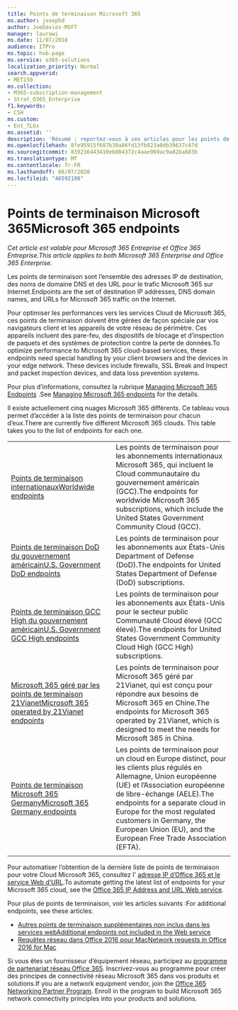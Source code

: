 ```yaml
---
title: Points de terminaison Microsoft 365
ms.author: josephd
author: JoeDavies-MSFT
manager: laurawi
ms.date: 11/07/2018
audience: ITPro
ms.topic: hub-page
ms.service: o365-solutions
localization_priority: Normal
search.appverid:
- MET150
ms.collection:
- M365-subscription-management
- Strat_O365_Enterprise
f1.keywords:
- CSH
ms.custom:
- Ent_TLGs
ms.assetid: ''
description: 'Résumé : reportez-vous à ces articles pour les points de terminaison Internet des différents nuages Microsoft 365.'
ms.openlocfilehash: 8fe95915f687b38a86fd13fb823a0db39637c47d
ms.sourcegitcommit: 839236443410eb804372c4aae969ac9a82ba683b
ms.translationtype: MT
ms.contentlocale: fr-FR
ms.lasthandoff: 08/07/2020
ms.locfileid: "46592198"
---
```

# <a name="microsoft-365-endpoints"></a><span data-ttu-id="d2607-103">Points de terminaison Microsoft 365</span><span class="sxs-lookup"><span data-stu-id="d2607-103">Microsoft 365 endpoints</span></span>

<span data-ttu-id="d2607-104">*Cet article est valable pour Microsoft 365 Entreprise et Office 365 Entreprise.*</span><span class="sxs-lookup"><span data-stu-id="d2607-104">*This article applies to both Microsoft 365 Enterprise and Office 365 Enterprise.*</span></span>

<span data-ttu-id="d2607-105">Les points de terminaison sont l’ensemble des adresses IP de destination, des noms de domaine DNS et des URL pour le trafic Microsoft 365 sur Internet.</span><span class="sxs-lookup"><span data-stu-id="d2607-105">Endpoints are the set of destination IP addresses, DNS domain names, and URLs for Microsoft 365 traffic on the Internet.</span></span> 

<span data-ttu-id="d2607-p101">Pour optimiser les performances vers les services Cloud de Microsoft 365, ces points de terminaison doivent être gérées de façon spéciale par vos navigateurs client et les appareils de votre réseau de périmètre. Ces appareils incluent des pare-feu, des dispositifs de blocage et d’inspection de paquets et des systèmes de protection contre la perte de données.</span><span class="sxs-lookup"><span data-stu-id="d2607-p101">To optimize performance to Microsoft 365 cloud-based services, these endpoints need special handling by your client browsers and the devices in your edge network. These devices include firewalls, SSL Break and Inspect and packet inspection devices, and data loss prevention systems.</span></span>

<span data-ttu-id="d2607-108">Pour plus d’informations, consultez la rubrique [Managing Microsoft 365 Endpoints](managing-office-365-endpoints.md) .</span><span class="sxs-lookup"><span data-stu-id="d2607-108">See [Managing Microsoft 365 endpoints](managing-office-365-endpoints.md) for the details.</span></span>

<span data-ttu-id="d2607-p102">Il existe actuellement cinq nuages Microsoft 365 différents. Ce tableau vous permet d’accéder à la liste des points de terminaison pour chacun d’eux.</span><span class="sxs-lookup"><span data-stu-id="d2607-p102">There are currently five different Microsoft 365 clouds. This table takes you to the list of endpoints for each one.</span></span>

|||
|:-------|:-----|
| [<span data-ttu-id="d2607-111">Points de terminaison internationaux</span><span class="sxs-lookup"><span data-stu-id="d2607-111">Worldwide endpoints</span></span>](urls-and-ip-address-ranges.md) | <span data-ttu-id="d2607-112">Les points de terminaison pour les abonnements internationaux Microsoft 365, qui incluent le Cloud communautaire du gouvernement américain (GCC).</span><span class="sxs-lookup"><span data-stu-id="d2607-112">The endpoints for worldwide Microsoft 365 subscriptions, which include the United States Government Community Cloud (GCC).</span></span> |
| [<span data-ttu-id="d2607-113">Points de terminaison DoD du gouvernement américain</span><span class="sxs-lookup"><span data-stu-id="d2607-113">U.S. Government DoD endpoints</span></span>](office-365-u-s-government-dod-endpoints.md) | <span data-ttu-id="d2607-114">Les points de terminaison pour les abonnements aux États-Unis Department of Defense (DoD).</span><span class="sxs-lookup"><span data-stu-id="d2607-114">The endpoints for United States Department of Defense (DoD) subscriptions.</span></span> |
| [<span data-ttu-id="d2607-115">Points de terminaison GCC High du gouvernement américain</span><span class="sxs-lookup"><span data-stu-id="d2607-115">U.S. Government GCC High endpoints</span></span>](office-365-u-s-government-gcc-high-endpoints.md) | <span data-ttu-id="d2607-116">Les points de terminaison pour les abonnements aux États-Unis pour le secteur public Communauté Cloud élevé (GCC élevé).</span><span class="sxs-lookup"><span data-stu-id="d2607-116">The endpoints for United States Government Community Cloud High (GCC High) subscriptions.</span></span> |
| [<span data-ttu-id="d2607-117">Microsoft 365 géré par les points de terminaison 21Vianet</span><span class="sxs-lookup"><span data-stu-id="d2607-117">Microsoft 365 operated by 21Vianet endpoints</span></span>](urls-and-ip-address-ranges-21vianet.md) | <span data-ttu-id="d2607-118">Les points de terminaison pour Microsoft 365 géré par 21Vianet, qui est conçu pour répondre aux besoins de Microsoft 365 en Chine.</span><span class="sxs-lookup"><span data-stu-id="d2607-118">The endpoints for Microsoft 365 operated by 21Vianet, which is designed to meet the needs for Microsoft 365 in China.</span></span> |
| [<span data-ttu-id="d2607-119">Points de terminaison Microsoft 365 Germany</span><span class="sxs-lookup"><span data-stu-id="d2607-119">Microsoft 365 Germany endpoints</span></span>](office-365-germany-endpoints.md) | <span data-ttu-id="d2607-120">Les points de terminaison pour un cloud en Europe distinct, pour les clients plus régulés en Allemagne, Union européenne (UE) et l’Association européenne de libre-échange (AELE).</span><span class="sxs-lookup"><span data-stu-id="d2607-120">The endpoints for a separate cloud in Europe for the most regulated customers in Germany, the European Union (EU), and the European Free Trade Association (EFTA).</span></span> |
|||

<span data-ttu-id="d2607-121">Pour automatiser l’obtention de la dernière liste de points de terminaison pour votre Cloud Microsoft 365, consultez l' [adresse IP d’Office 365 et le service Web d’URL](office-365-ip-web-service.md).</span><span class="sxs-lookup"><span data-stu-id="d2607-121">To automate getting the latest list of endpoints for your Microsoft 365 cloud, see the [Office 365 IP Address and URL Web service](office-365-ip-web-service.md).</span></span>

<span data-ttu-id="d2607-122">Pour plus de points de terminaison, voir les articles suivants :</span><span class="sxs-lookup"><span data-stu-id="d2607-122">For additional endpoints, see these articles:</span></span>

- [<span data-ttu-id="d2607-123">Autres points de terminaison supplémentaires non inclus dans les services web</span><span class="sxs-lookup"><span data-stu-id="d2607-123">Additional endpoints not included in the Web service</span></span>](additional-office365-ip-addresses-and-urls.md)
- [<span data-ttu-id="d2607-124">Requêtes réseau dans Office 2016 pour Mac</span><span class="sxs-lookup"><span data-stu-id="d2607-124">Network requests in Office 2016 for Mac</span></span>](network-requests-in-office-2016-for-mac.md)

<span data-ttu-id="d2607-p103">Si vous êtes un fournisseur d’équipement réseau, participez au [programme de partenariat réseau Office 365](office-365-networking-partner-program.md). Inscrivez-vous au programme pour créer des principes de connectivité réseau Microsoft 365 dans vos produits et solutions.</span><span class="sxs-lookup"><span data-stu-id="d2607-p103">If you are a network equipment vendor, join the [Office 365 Networking Partner Program](office-365-networking-partner-program.md). Enroll in the program to build Microsoft 365 network connectivity principles into your products and solutions.</span></span> 
